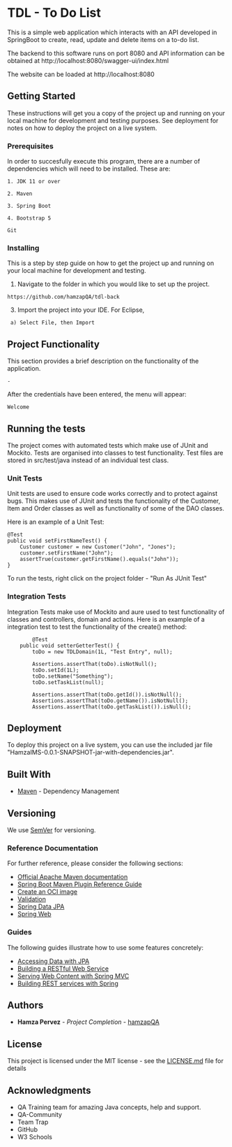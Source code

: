 # TDL - To Do List

This is a simple web application which interacts with an API developed in SpringBoot to create, read, update and delete items on a to-do list.

The backend to this software runs on port 8080 and API information can be obtained at http://localhost:8080/swagger-ui/index.html

The website can be loaded at http://localhost:8080

## Getting Started

These instructions will get you a copy of the project up and running on your local machine for development and testing purposes. See deployment for notes on how to deploy the project on a live system.

### Prerequisites

In order to succesfully execute this program, there are a number of dependencies which will need to be installed. These are:

```
1. JDK 11 or over

2. Maven

3. Spring Boot

4. Bootstrap 5

Git
```

### Installing

This is a step by step guide on how to get the project up and running on your local machine for development and testing. 

1. Navigate to the folder in which you would like to set up the project.

```
https://github.com/hamzapQA/tdl-back
```

3. Import the project into your IDE. For Eclipse, 
```
 a) Select File, then Import
 ```
 ## Project Functionality
 
This section provides a brief description on the functionality of the application.

```
-
```
After the credentials have been entered, the menu will appear:

```
Welcome 
```
## Running the tests

The project comes with automated tests which make use of JUnit and Mockito. Tests are organised into classes to test functionality. Test files are stored in src/test/java instead of an individual test class.

### Unit Tests 

Unit tests are used to ensure code works correctly and to protect against bugs. This makes use of JUnit and tests the functionality of the  Customer, Item and Order classes as well as functionality of some of the DAO classes. 

Here is an example of a Unit Test:

	@Test
	public void setFirstNameTest() {
		Customer customer = new Customer("John", "Jones");
		customer.setFirstName("John");
		assertTrue(customer.getFirstName().equals("John"));
	}

To run the tests, right click on the project folder - "Run As JUnit Test"


### Integration Tests 
Integration Tests make use of Mockito and aure used to test functionality of classes and controllers, domain and actions. Here is an example of a integration test to test the functionality of the create() method:
```	
		@Test
	public void setterGetterTest() {
		toDo = new TDLDomain(1L, "Test Entry", null);
		
		Assertions.assertThat(toDo).isNotNull();
		toDo.setId(1L);
		toDo.setName("Something");
		toDo.setTaskList(null);
		
		Assertions.assertThat(toDo.getId()).isNotNull();
		Assertions.assertThat(toDo.getName()).isNotNull();
		Assertions.assertThat(toDo.getTaskList()).isNull();
```

## Deployment

To deploy this project on a live system, you can use the included jar file "HamzaIMS-0.0.1-SNAPSHOT-jar-with-dependencies.jar".

## Built With

* [Maven](https://maven.apache.org/) - Dependency Management

## Versioning

We use [SemVer](http://semver.org/) for versioning.

### Reference Documentation
For further reference, please consider the following sections:

* [Official Apache Maven documentation](https://maven.apache.org/guides/index.html)
* [Spring Boot Maven Plugin Reference Guide](https://docs.spring.io/spring-boot/docs/2.4.2/maven-plugin/reference/html/)
* [Create an OCI image](https://docs.spring.io/spring-boot/docs/2.4.2/maven-plugin/reference/html/#build-image)
* [Validation](https://docs.spring.io/spring-boot/docs/2.4.2/reference/htmlsingle/#boot-features-validation)
* [Spring Data JPA](https://docs.spring.io/spring-boot/docs/2.4.2/reference/htmlsingle/#boot-features-jpa-and-spring-data)
* [Spring Web](https://docs.spring.io/spring-boot/docs/2.4.2/reference/htmlsingle/#boot-features-developing-web-applications)

### Guides
The following guides illustrate how to use some features concretely:

* [Accessing Data with JPA](https://spring.io/guides/gs/accessing-data-jpa/)
* [Building a RESTful Web Service](https://spring.io/guides/gs/rest-service/)
* [Serving Web Content with Spring MVC](https://spring.io/guides/gs/serving-web-content/)
* [Building REST services with Spring](https://spring.io/guides/tutorials/bookmarks/)

## Authors

* **Hamza Pervez** - *Project Completion* - [hamzapQA](https://github.com/hamzapQA)

## License

This project is licensed under the MIT license - see the [LICENSE.md](LICENSE.md) file for details 

## Acknowledgments

* QA Training team for amazing Java concepts, help and support.
* QA-Community
* Team Trap
* GitHub
* W3 Schools
